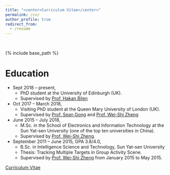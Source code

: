 ```yaml
---
title: "<center>Curriculum Vitae</center>"
permalink: /cv/
author_profile: true
redirect_from:
  - /resume
---
```


<br />

{% include base_path %}



Education
======
* Sept 2018 – present, 
  * PhD student at the University of Edinburgh (UK).
  * Supervised by [Prof. Hakan Bilen](http://homepages.inf.ed.ac.uk/hbilen/index.html)
* Oct 2017 – March 2018, 
  * Visiting PhD student at the Queen Mary University of London (UK).
  * Supervised by [Prof. Sean Gong](http://www.eecs.qmul.ac.uk/~sgg/) and [Prof. Wei-Shi Zheng](http://www.isee-ai.cn/~zhwshi/index.html)
* June 2015 – July 2018,
  * M.Sc. in the School of Electronics and Information Technology at the Sun Yat-sen University (one of the top ten universities in China). 
  * Supervised by [Prof. Wei-Shi Zheng](http://www.isee-ai.cn/~zhwshi/index.html).
* September 2011 – June 2015,  GPA 3.8/4.0,
  * B.Sc. in Intelligence Science and Technology, Sun Yat-sen University
  * Thesis: Tracking Multiple Targets in Group Activity Scene.
  * Supervised by [Prof. Wei-Shi Zheng](http://www.isee-ai.cn/~zhwshi/index.html) from January 2015 to May 2015.

[Curriculum Vitae](https://WeiHongLee.github.io/CV/CV_Wei-Hong%20Li.pdf)

